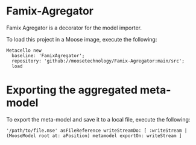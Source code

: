# Famix-Agregator
Famix Agregator is a decorator for the model importer.

To load this project in a Moose image, execute the following: 
```Smalltalk
Metacello new
  baseline: 'FamixAgregator';
  repository: 'github://moosetechnology/Famix-Agregator:main/src';
  load
  ```
  # Exporting the aggregated meta-model
  To export the meta-model and save it to a local file, execute the following:
  ```Smalltalk
  '/path/to/file.mse' asFileReference writeStreamDo: [ :writeStream | (MooseModel root at: aPosition) metamodel exportOn: writeStream ]
```
